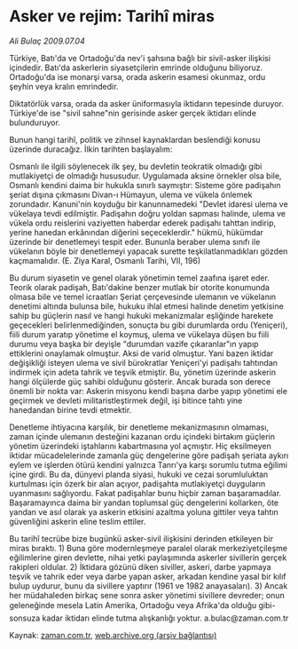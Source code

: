 # Asker ve rejim: Tarihî miras

*Ali Bulaç 2009.07.04*

<tr><td class="metin" colspan="2" style="padding-top: 20px; padding-left: 5px; padding-right: 10px;">Türkiye, Batı'da ve Ortadoğu'da nev'i şahsına bağlı bir sivil-asker ilişkisi içindedir. Batı'da askerlerin siyasetçilerin emrinde olduğunu biliyoruz. Ortadoğu'da ise monarşi varsa, orada askerin esamesi okunmaz, ordu şeyhin veya kralın emrindedir.</td></tr><tr><td class="metin" colspan="2" style="padding-top: 20px; padding-left: 5px; padding-right: 10px;"><p> Diktatörlük varsa, orada da asker üniformasıyla iktidarın tepesinde duruyor. Türkiye'de ise "sivil sahne"nin gerisinde asker gerçek iktidarı elinde bulunduruyor.
<p>Bunun hangi tarihî, politik ve zihnsel kaynaklardan beslendiği konusu üzerinde duracağız. İlkin tarihten başlayalım: 
<p>Osmanlı ile ilgili söylenecek ilk şey, bu devletin teokratik olmadığı gibi mutlakiyetçi de olmadığı hususudur. Uygulamada aksine örnekler olsa bile, Osmanlı kendini daima bir hukukla sınırlı saymıştır: Sisteme göre padişahın şeriat dışına çıkmasını Divan-ı Hümayun, ulema ve vükela önlemek zorundadır. Kanuni'nin koyduğu bir kanunnamedeki "Devlet idaresi ulema ve vükelaya tevdi edilmiştir. Padişahın doğru yoldan sapması halinde, ulema ve vükela ordu reislerini vaziyetten haberdar ederek padişahı tahttan indirip, yerine hanedan erkânından diğerini seçeceklerdir." hükmü, hükümdar üzerinde bir denetlemeyi tespit eder. Bununla beraber ulema sınıfı ile vükelanın böyle bir denetlemeyi yapacak surette teşkilatlanmadıkları gözden kaçmamalıdır. (E. Ziya Karal, Osmanlı Tarihi, VII, 196)
<p>Bu durum siyasetin ve genel olarak yönetimin temel zaafına işaret eder. Teorik olarak padişah, Batı'dakine benzer mutlak bir otorite konumunda olmasa bile ve temel icraatları Şeriat çerçevesinde ulemanın ve vükelanın denetimi altında bulunsa bile, hukuku ihlal etmesi halinde denetim yetkisine sahip bu güçlerin nasıl ve hangi hukuki mekanizmalar eşliğinde harekete geçecekleri belirlenmediğinden, sonuçta bu gibi durumlarda ordu (Yeniçeri), fiili durum yaratıp yönetime el koymuş, ulema ve vükelaya düşen bu fiili durumu veya başka bir deyişle "durumdan vazife çıkaranlar"ın yapıp ettiklerini onaylamak olmuştur. Aksi de varid olmuştur. Yani bazen iktidar değişikliği isteyen ulema ve sivil bürokratlar Yeniçeri'yi padişahı tahtından indirmek için adeta tahrik ve teşvik etmiştir. Bu, yönetim üzerinde askerin hangi ölçülerde güç sahibi olduğunu gösterir. Ancak burada son derece önemli bir nokta var: Askerin misyonu kendi başına darbe yapıp yönetimi ele geçirmek ve devleti militaristleştirmek değil, işi bitince tahtı yine hanedandan birine tevdi etmektir.
<p>Denetleme ihtiyacına karşılık, bir denetleme mekanizmasının olmaması, zaman içinde ulemanın desteğini kazanan ordu içindeki birtakım güçlerin yönetim üzerindeki iştahlarını kabartmasına yol açmıştır. Hiç eksilmeyen iktidar mücadelelerinde zamanla güç dengelerine göre padişah şeriata aykırı eylem ve işlerden ötürü kendini yalnızca Tanrı'ya karşı sorumlu tutma eğilimi içine girdi. Bu da, dünyevi planda siyasi, hukuki ve cezai sorumluluktan kurtulması için özerk bir alan açıyor, padişahta mutlakiyetçi duyguların uyanmasını sağlıyordu. Fakat padişahlar bunu hiçbir zaman başaramadılar. Başaramayınca daima bir yandan toplumsal güç dengelerini kollarken, öte yandan ve asıl olarak ya askerin etkisini azaltma yoluna gittiler veya tahtın güvenliğini askerin eline teslim ettiler.
<p>Bu tarihî tecrübe bize bugünkü asker-sivil ilişkisini derinden etkileyen bir miras bıraktı. 1) Buna göre modernleşmeye paralel olarak merkeziyetçileşme eğilimlerine giren devlette, nihai yetki paylaşımında askerler sivillerin gerçek rakipleri oldular. 2) İktidara gözünü diken siviller, askeri, darbe yapmaya teşvik ve tahrik eder veya darbe yapan asker, arkadan kendine yasal bir kılıf bulup uydurur, bunu da sivillere yaptırır (1961 ve 1982 anayasaları). 3) Ancak her müdahaleden birkaç sene sonra asker yönetimi sivillere devreder; onun geleneğinde mesela Latin Amerika, Ortadoğu veya Afrika'da olduğu gibi- sonsuza kadar iktidarı elinde tutma alışkanlığı yoktur. a.bulac@zaman.com.tr<br/></p></p></p></p></p></p></td></tr>

Kaynak: [zaman.com.tr](http://zaman.com.tr/yazar.do?yazino=865872), [web.archive.org (arşiv bağlantısı)](http://web.archive.org/web/20090716192136/http://zaman.com.tr:80/yazar.do?yazino=865872)
